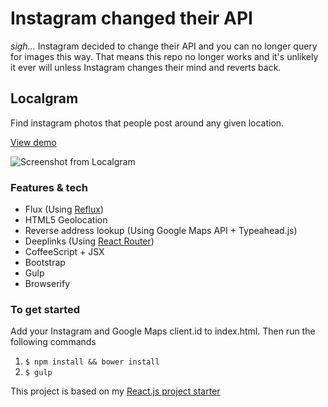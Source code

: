 # Instagram changed their API
*sigh...* Instagram decided to change their API and you can no longer query for images this way. That means this repo no longer works and it's unlikely it ever will unless Instagram changes their mind and reverts back. 

## Localgram
Find instagram photos that people post around any given location.

[View demo](http://playground.ahrengot.com/localgram/#/search/40.7127837,-74.0059413@New%20York%2C%20NY%2C%20USA)

![Screenshot from Localgram](https://s3.amazonaws.com/f.cl.ly/items/1B1R1W3i2A180c0f2g2p/localgram.png?v=45ca3695)

### Features & tech
- Flux (Using [Reflux](https://github.com/spoike/refluxjs))
- HTML5 Geolocation
- Reverse address lookup (Using Google Maps API + Typeahead.js)
- Deeplinks (Using [React Router](https://github.com/rackt/react-router))
- CoffeeScript + JSX
- Bootstrap
- Gulp
- Browserify

### To get started
Add your Instagram and Google Maps client.id to index.html. Then run the following commands

1. `$ npm install && bower install`
2. `$ gulp`

This project is based on my [React.js project starter](https://github.com/Ahrengot/project-starter/tree/react/browserify)
